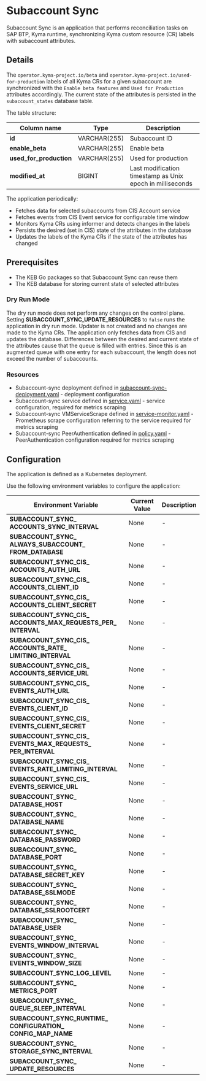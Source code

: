 # Subaccount Sync

Subaccount Sync is an application that performs reconciliation tasks on SAP BTP, Kyma runtime, synchronizing Kyma custom
resource (CR) labels with subaccount attributes.

## Details

The `operator.kyma-project.io/beta` and `operator.kyma-project.io/used-for-production` labels of all Kyma CRs for a given subaccount are synchronized 
with the `Enable beta features` and `Used for Production` attributes accordingly.
The current state of the attributes is persisted in the `subaccount_states` database table.

The table structure:

| Column name             | Type         | Description                                               |
|-------------------------|--------------|-----------------------------------------------------------|
| **id**                  | VARCHAR(255) | Subaccount ID                                             |
| **enable_beta**         | VARCHAR(255) | Enable beta                                               |
| **used_for_production** | VARCHAR(255) | Used for production                                       |
| **modified_at**         | BIGINT       | Last modification timestamp as Unix epoch in milliseconds |

The application periodically:

* Fetches data for selected subaccounts from CIS Account service
* Fetches events from CIS Event service for configurable time window
* Monitors Kyma CRs using informer and detects changes in the labels
* Persists the desired (set in CIS) state of the attributes in the database
* Updates the labels of the Kyma CRs if the state of the attributes has changed

## Prerequisites

* The KEB Go packages so that Subaccount Sync can reuse them
* The KEB database for storing current state of selected attributes
### Dry Run Mode

The dry run mode does not perform any changes on the control plane. Setting **SUBACCOUNT_SYNC_UPDATE_RESOURCES** to `false` runs the application in dry run mode.
Updater is not created and no changes are made to the Kyma CRs. The application only fetches
data from CIS and updates the database.
Differences between the desired and current state of the attributes cause that the queue is filled with entries.
Since this is an augmented queue with one entry for each subaccount, the length does not exceed the number of subaccounts.

### Resources

* Subaccount-sync deployment defined in [subaccount-sync-deployment.yaml](../../resources/keb/templates/subaccount-sync-deployment.yaml) - deployment configuration
* Subaccount-sync service defined in [service.yaml](../../resources/keb/templates/service.yaml) - service configuration, required for metrics scraping
* Subaccount-sync VMServiceScrape defined in [service-monitor.yaml](../../resources/keb/templates/service-monitor.yaml) - Prometheus scrape configuration referring to the service required for metrics scraping
* Subaccount-sync PeerAuthentication defined in [policy.yaml](../../resources/keb/templates/policy.yaml) - PeerAuthentication configuration required for metrics scraping


## Configuration

The application is defined as a Kubernetes deployment.

Use the following environment variables to configure the application:

| Environment Variable | Current Value | Description |
|---------------------|------------------------------|---------------------------------------------------------------|
| **SUBACCOUNT_SYNC_&#x200b;ACCOUNTS_SYNC_&#x200b;INTERVAL** | None | - |
| **SUBACCOUNT_SYNC_&#x200b;ALWAYS_SUBACCOUNT_&#x200b;FROM_DATABASE** | None | - |
| **SUBACCOUNT_SYNC_CIS_&#x200b;ACCOUNTS_AUTH_URL** | None | - |
| **SUBACCOUNT_SYNC_CIS_&#x200b;ACCOUNTS_CLIENT_ID** | None | - |
| **SUBACCOUNT_SYNC_CIS_&#x200b;ACCOUNTS_CLIENT_&#x200b;SECRET** | None | - |
| **SUBACCOUNT_SYNC_CIS_&#x200b;ACCOUNTS_MAX_&#x200b;REQUESTS_PER_&#x200b;INTERVAL** | None | - |
| **SUBACCOUNT_SYNC_CIS_&#x200b;ACCOUNTS_RATE_&#x200b;LIMITING_INTERVAL** | None | - |
| **SUBACCOUNT_SYNC_CIS_&#x200b;ACCOUNTS_SERVICE_URL** | None | - |
| **SUBACCOUNT_SYNC_CIS_&#x200b;EVENTS_AUTH_URL** | None | - |
| **SUBACCOUNT_SYNC_CIS_&#x200b;EVENTS_CLIENT_ID** | None | - |
| **SUBACCOUNT_SYNC_CIS_&#x200b;EVENTS_CLIENT_SECRET** | None | - |
| **SUBACCOUNT_SYNC_CIS_&#x200b;EVENTS_MAX_REQUESTS_&#x200b;PER_INTERVAL** | None | - |
| **SUBACCOUNT_SYNC_CIS_&#x200b;EVENTS_RATE_&#x200b;LIMITING_INTERVAL** | None | - |
| **SUBACCOUNT_SYNC_CIS_&#x200b;EVENTS_SERVICE_URL** | None | - |
| **SUBACCOUNT_SYNC_&#x200b;DATABASE_HOST** | None | - |
| **SUBACCOUNT_SYNC_&#x200b;DATABASE_NAME** | None | - |
| **SUBACCOUNT_SYNC_&#x200b;DATABASE_PASSWORD** | None | - |
| **SUBACCOUNT_SYNC_&#x200b;DATABASE_PORT** | None | - |
| **SUBACCOUNT_SYNC_&#x200b;DATABASE_SECRET_KEY** | None | - |
| **SUBACCOUNT_SYNC_&#x200b;DATABASE_SSLMODE** | None | - |
| **SUBACCOUNT_SYNC_&#x200b;DATABASE_SSLROOTCERT** | None | - |
| **SUBACCOUNT_SYNC_&#x200b;DATABASE_USER** | None | - |
| **SUBACCOUNT_SYNC_&#x200b;EVENTS_WINDOW_&#x200b;INTERVAL** | None | - |
| **SUBACCOUNT_SYNC_&#x200b;EVENTS_WINDOW_SIZE** | None | - |
| **SUBACCOUNT_SYNC_LOG_&#x200b;LEVEL** | None | - |
| **SUBACCOUNT_SYNC_&#x200b;METRICS_PORT** | None | - |
| **SUBACCOUNT_SYNC_&#x200b;QUEUE_SLEEP_INTERVAL** | None | - |
| **SUBACCOUNT_SYNC_&#x200b;RUNTIME_&#x200b;CONFIGURATION_&#x200b;CONFIG_MAP_NAME** | None | - |
| **SUBACCOUNT_SYNC_&#x200b;STORAGE_SYNC_&#x200b;INTERVAL** | None | - |
| **SUBACCOUNT_SYNC_&#x200b;UPDATE_RESOURCES** | None | - |
